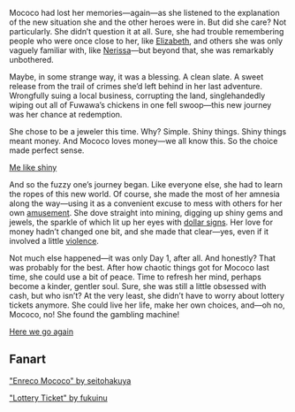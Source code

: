 Mococo had lost her memories—again—as she listened to the explanation of the new situation she and the other heroes were in. But did she care? Not particularly. She didn’t question it at all. Sure, she had trouble remembering people who were once close to her, like [Elizabeth](https://www.youtube.com/watch?v=Fv6DAiZLbUk&t=823s), and others she was only vaguely familiar with, like [Nerissa](https://www.youtube.com/live/Fv6DAiZLbUk?si=KUz2qVX6vM0F-4ff&t=2737)—but beyond that, she was remarkably unbothered.

Maybe, in some strange way, it was a blessing. A clean slate. A sweet release from the trail of crimes she’d left behind in her last adventure. Wrongfully suing a local business, corrupting the land, singlehandedly wiping out all of Fuwawa’s chickens in one fell swoop—this new journey was her chance at redemption.

She chose to be a jeweler this time. Why? Simple. Shiny things. Shiny things meant money. And Mococo loves money—we all know this. So the choice made perfect sense.

[Me like shiny](#embed:https://www.youtube.com/live/Fv6DAiZLbUk?si=_C3pZF1YEMxXEZ0S&t=1825)

And so the fuzzy one’s journey began. Like everyone else, she had to learn the ropes of this new world. Of course, she made the most of her amnesia along the way—using it as a convenient excuse to mess with others for her own [amusement](https://www.youtube.com/watch?v=Fv6DAiZLbUk&t=3798s). She dove straight into mining, digging up shiny gems and jewels, the sparkle of which lit up her eyes with [dollar signs](https://www.youtube.com/live/Fv6DAiZLbUk?si=rNUGrnLRv6cy2cIy&t=4350). Her love for money hadn’t changed one bit, and she made that clear—yes, even if it involved a little [violence](https://www.youtube.com/live/Fv6DAiZLbUk?si=X8jas4hawvrGxh2Y&t=6315).

Not much else happened—it was only Day 1, after all. And honestly? That was probably for the best. After how chaotic things got for Mococo last time, she could use a bit of peace. Time to refresh her mind, perhaps become a kinder, gentler soul. Sure, she was still a little obsessed with cash, but who isn’t? At the very least, she didn’t have to worry about lottery tickets anymore. She could live her life, make her own choices, and—oh no, Mococo, no! She found the gambling machine!

[Here we go again](#embed:https://www.youtube.com/live/Fv6DAiZLbUk?si=xxcTjEyCBICYhYy1&t=9886)

## Fanart

["Enreco Mococo" by seitohakuya](https://x.com/seitohakuya/status/1902530835552649547)

["Lottery Ticket" by fukuinu](https://x.com/fukuinu_daddy/status/1917907936216601005)
